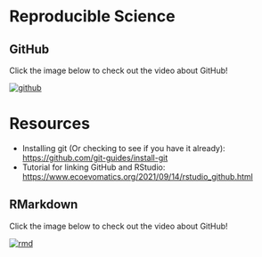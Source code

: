 # Reproducible Science

## GitHub 

Click the image below to check out the video about GitHub!

[![github](https://img.youtube.com/vi/wziH4nNIvLM/0.jpg)](https://www.youtube.com/watch?v=wziH4nNIvLM)

# Resources

* Installing git (Or checking to see if you have it already): https://github.com/git-guides/install-git
* Tutorial for linking GitHub and RStudio: https://www.ecoevomatics.org/2021/09/14/rstudio_github.html


## RMarkdown

Click the image below to check out the video about GitHub!

[![rmd](https://img.youtube.com/vi/sjGyuQuh6tg/0.jpg)](https://www.youtube.com/watch?v=sjGyuQuh6tg)
